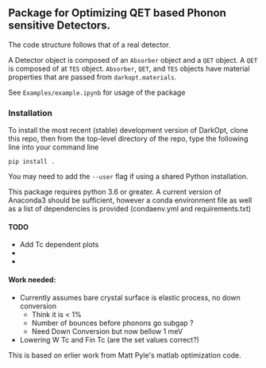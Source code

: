 ## Package for Optimizing QET based Phonon sensitive Detectors.


The code structure follows that of a real detector.

A Detector object is composed of an `Absorber` object and a `QET` object. A `QET` is composed of at `TES` object. `Absorber`, `QET`, and `TES` objects have material properties that are passed from `darkopt.materials`.

See `Examples/example.ipynb` for usage of the package

### Installation


To install the most recent (stable) development version of DarkOpt, clone this repo, then from the top-level directory of the repo, type the following line into your command line

`pip install .`

You may need to add the `--user` flag if using a shared Python installation.

This package requires python 3.6 or greater. A current version of Anaconda3 should be sufficient, however a conda environment file as well as a list of dependencies is provided (condaenv.yml and requirements.txt)

#### TODO
* Add Tc dependent plots
* 
* 



####	Work needed:
 
- Currently assumes bare crystal surface is elastic process, no down conversion
	- Think it is < 1%
	- Number of bounces before phonons go subgap ?
	- Need Down Conversion but now bellow 1 meV  
- Lowering W Tc and Fin Tc (are the set values correct?)  

This is based on erlier work from Matt Pyle's matlab optimization code.  
